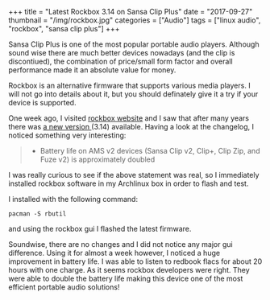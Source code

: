 +++
title = "Latest Rockbox 3.14 on Sansa Clip Plus"
date = "2017-09-27"
thumbnail = "/img/rockbox.jpg"
categories = ["Audio"]
tags = ["linux audio", "rockbox", "sansa clip plus"]
+++

Sansa Clip Plus is one of the most popular portable audio players. Although sound wise there are much better devices nowadays (and the clip is discontiued), the combination of price/small form factor and overall performance made it an absolute value for money.

Rockbox is an alternative firmware that supports various media players. I will not go into details about it, but you should definately give it a try if your device is supported. 

One week ago, I visited [rockbox website](https://www.rockbox.org/) and I saw that after many years there was [a new version ](https://www.rockbox.org/wiki/ReleaseNotes314)  (3.14) available. Having a look at the changelog, I noticed something very interesting:

> - Battery life on AMS v2 devices (Sansa Clip v2, Clip+, Clip Zip, and Fuze v2) is approximately doubled

I was really curious to see if the above statement was real, so I immediately installed rockbox software in my Archlinux box in order to flash and test.

I installed with the following command:

	pacman -S rbutil

and using the rockbox gui I flashed the latest firmware.

Soundwise, there are no changes and I did not notice any major gui difference. Using it for almost a week however, I noticed a huge improvement in battery life. I was able to listen to redbook flacs for about 20 hours with one charge.
As it seems rockbox developers were right. They were able to double the battery life making this device one of the most efficient portable audio solutions!




 
